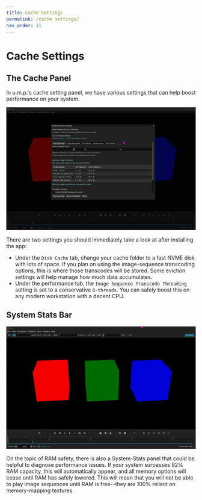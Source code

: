 ```yaml
---
title: Cache Settings
permalink: /cache settings/
nav_order: 11
---
```


# Cache Settings

## The Cache Panel

In u.m.p.'s cache setting panel, we have various settings that can help boost performance on your system.

![Window](images/ump_rPcwmWnQ5O.png)

There are two settings you should immediately take a look at after installing the app:

- Under the `Disk Cache` tab, change your cache folder to a fast NVME disk with lots of space. If you plan on using the image-sequence transcoding options, this is where those transcodes will be stored. Some eviction settings will help manage how much data accumulates. 
- Under the performance tab, the `Image Sequence Transcode Threading` setting is set to a conservative `8-threads`. You can safely boost this on any modern workstation with a decent CPU.


## System Stats Bar

![Window](images/ump_ndhWN2zFQV.png)

On the topic of RAM safety, there is also a System-Stats panel that could be helpful to diagnose performance issues. If your system surpasses 92% RAM capacity, this will automatically appear, and all memory options will cease until RAM has safely lowered. This will mean that you will not be able to play image sequences until RAM is free--they are 100% reliant on memory-mapping textures.

